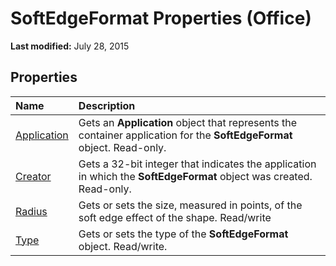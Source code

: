 
# SoftEdgeFormat Properties (Office)

 **Last modified:** July 28, 2015


## Properties



|**Name**|**Description**|
|:-----|:-----|
| [Application](19cdc9cf-b361-a3ec-d151-654963e76f50.md)|Gets an  **Application** object that represents the container application for the **SoftEdgeFormat** object. Read-only.|
| [Creator](04f73cd2-a224-e37f-d09a-cbb0c90faabd.md)|Gets a 32-bit integer that indicates the application in which the  **SoftEdgeFormat** object was created. Read-only.|
| [Radius](7731f33c-852f-33a5-a48f-59d6aa86631e.md)|Gets or sets the size, measured in points, of the soft edge effect of the shape. Read/write|
| [Type](eae3608a-ef0e-4b47-b420-c05a4be8524e.md)|Gets or sets the type of the  **SoftEdgeFormat** object. Read/write.|
